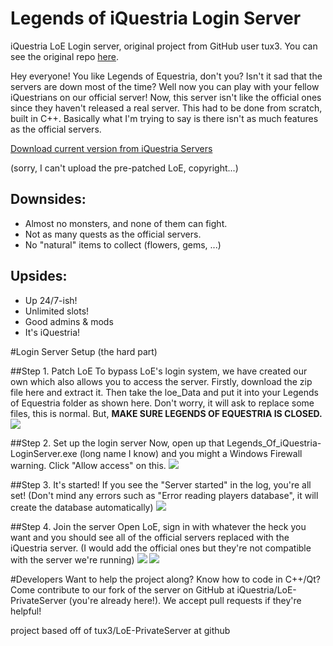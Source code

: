 Legends of iQuestria Login Server
===================================

iQuestria LoE Login server, original project from GitHub user tux3. You can see the original repo <a href="https://github.com/tux3/LoE-PrivateServer">here</a>.

Hey everyone! You like Legends of Equestria, don't you? Isn't it sad that the servers are down most of the time? Well now you can play with your fellow iQuestrians on our official server! Now, this server isn't like the official ones since they haven't released a real server. This had to be done from scratch, built in C++. Basically what I'm trying to say is there isn't as much features as the official servers.

<a href="http://datastorage.iquestria.net/loe/login/release/Legends%20of%20iQuestria%20Login%20Server.zip">Download current version from iQuestria Servers</a>

(sorry, I can't upload the pre-patched LoE, copyright...)
​
## Downsides:
- Almost no monsters, and none of them can fight.
- Not as many quests as the official servers.
- No "natural" items to collect (flowers, gems, ...)

## Upsides:
- Up 24/7-ish!
- Unlimited slots!
- Good admins & mods
- It's iQuestria!

#Login Server Setup (the hard part)

##Step 1. Patch LoE
To bypass LoE's login system, we have created our own which also allows you to access the server. Firstly, download the zip file here and extract it. Then take the loe_Data and put it into your Legends of Equestria folder as shown here. Don't worry, it will ask to replace some files, this is normal. But, <b>MAKE SURE LEGENDS OF EQUESTRIA IS CLOSED.</b>
<img src="http://i.gyazo.com/89034c39f336f5bc1a9ac39b0ef86e93_1.png"></img>

##Step 2. Set up the login server
Now, open up that Legends_Of_iQuestria-LoginServer.exe (long name I know) and you might a Windows Firewall warning. Click "Allow access" on this.
<img src="http://i.gyazo.com/2942b420100a01aad0b5a5f32da77be0_1.png"></img>

##Step 3. It's started!
If you see the "Server started" in the log, you're all set! (Don't mind any errors such as "Error reading players database", it will create the database automatically)
<img src="http://i.gyazo.com/bb6885c07fc878428c7d2e73415b52da.png"></img>

##Step 4. Join the server
Open LoE, sign in with whatever the heck you want and you should see all of the official servers replaced with the iQuestria server. (I would add the official ones but they're not compatible with the server we're running)
<img src="http://i.gyazo.com/87b5fdfcf9877fa76217d0afe5ab4368_1.png"></img>
<img src="http://i.gyazo.com/a17684b30457023c516f408ee93d015c.png"></img>

#Developers
Want to help the project along? Know how to code in C++/Qt? Come contribute to our fork of the server on GitHub at iQuestria/LoE-PrivateServer (you're already here!). We accept pull requests if they're helpful!

project based off of tux3/LoE-PrivateServer at github
